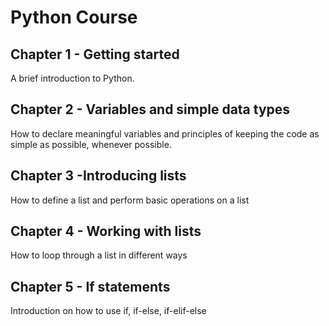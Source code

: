 # Python Course
## Chapter 1 - Getting started
A brief introduction to Python.
## Chapter 2 - Variables and simple data types
How to declare meaningful variables and principles of keeping the code as simple as possible, whenever possible.
## Chapter 3 -Introducing lists
How to define a list and perform basic operations on a list
## Chapter 4 - Working with lists
How to loop through a list in different ways
## Chapter 5 - If statements
Introduction on how to use if, if-else, if-elif-else
